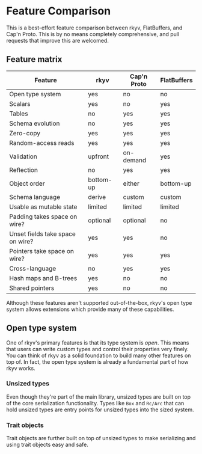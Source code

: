 # Feature Comparison

This is a best-effort feature comparison between rkyv, FlatBuffers, and Cap'n Proto. This is by no
means completely comprehensive, and pull requests that improve this are welcomed.

## Feature matrix

| Feature                           | rkyv          | Cap'n Proto   | FlatBuffers   |
|-----------------------------------|---------------|---------------|---------------|
| Open type system                  | yes           | no            | no            |
| Scalars                           | yes           | no            | yes           |
| Tables                            | no            | yes           | yes           |
| Schema evolution                  | no            | yes           | yes           |
| Zero-copy                         | yes           | yes           | yes           |
| Random-access reads               | yes           | yes           | yes           |
| Validation                        | upfront       | on-demand     | yes           |
| Reflection                        | no            | yes           | yes           |
| Object order                      | bottom-up     | either        | bottom-up     |
| Schema language                   | derive        | custom        | custom        |
| Usable as mutable state           | limited       | limited       | limited       |
| Padding takes space on wire?      | optional      | optional      | no            |
| Unset fields take space on wire?  | yes           | yes           | no            |
| Pointers take space on wire?      | yes           | yes           | yes           |
| Cross-language                    | no            | yes           | yes           |
| Hash maps and B-trees             | yes           | no            | no            |
| Shared pointers                   | yes           | no            | no            |

Although these features aren't supported out-of-the-box, rkyv's open type system allows extensions
which provide many of these capabilities.

## Open type system

One of rkyv's primary features is that its type system is *open*. This means that users can write
custom types and control their properties very finely. You can think of rkyv as a solid foundation
to build many other features on top of. In fact, the open type system is already a fundamental part
of how rkyv works.

### Unsized types

Even though they're part of the main library, unsized types are built on top of the core
serialization functionality. Types like `Box` and `Rc/Arc` that can hold unsized types are entry
points for unsized types into the sized system.

### Trait objects

Trait objects are further built on top of unsized types to make serializing and using trait objects
easy and safe.
